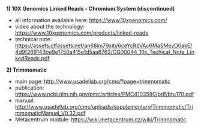 **1) 10X Genomics Linked Reads - Chromium System (discontinued)**
- all information available here: https://www.10xgenomics.com/
- video about the technology: https://www.10xgenomics.com/products/linked-reads
- technical note: https://assets.ctfassets.net/an68im79xiti/6ceYcRzVAc6MaSMeyO0akE/4d9f269143be9e1750a415e1d5aa6762/CG00044_10x_Techical_Note_LinkedReads.pdf

**2) Trimmomatic**
- main page: http://www.usadellab.org/cms/?page=trimmomatic
- publication: https://www.ncbi.nlm.nih.gov/pmc/articles/PMC4103590/pdf/btu170.pdf
- manual: http://www.usadellab.org/cms/uploads/supplementary/Trimmomatic/TrimmomaticManual_V0.32.pdf
- Metacentrum module: https://wiki.metacentrum.cz/wiki/Trimmomatic
